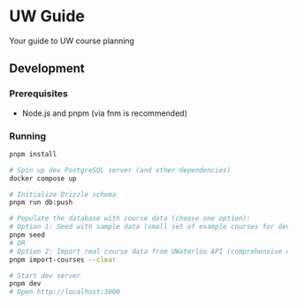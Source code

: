 # UW Guide

Your guide to UW course planning

## Development

### Prerequisites

- Node.js and pnpm (via fnm is recommended)

### Running

```sh
pnpm install

# Spin up dev PostgreSQL server (and other dependencies)
docker compose up

# Initialize Drizzle schema
pnpm run db:push

# Populate the database with course data (choose one option):
# Option 1: Seed with sample data (small set of example courses for development)
pnpm seed
# OR
# Option 2: Import real course data from UWaterloo API (comprehensive dataset)
pnpm import-courses --clear

# Start dev server
pnpm dev
# Open http://localhost:3000
```

<!-- TODO: Add LICENSE -->
